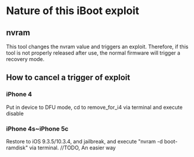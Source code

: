 # Nature of this iBoot exploit

## nvram
This tool changes the nvram value and triggers an exploit. Therefore, if this tool is not properly released after use, the normal firmware will trigger a recovery mode.

## How to cancel a trigger of exploit
### iPhone 4
Put in device to DFU mode, cd to remove_for_i4 via terminal and execute disable

### iPhone 4s~iPhone 5c
Restore to iOS 9.3.5/10.3.4, and jailbreak, and execute "nvram -d boot-ramdisk" via terminal.
//TODO, An easier way
